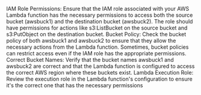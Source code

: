 IAM Role Permissions: Ensure that the IAM role associated with your AWS Lambda function has the necessary permissions to access both the source bucket (awsbuck1) and the destination bucket (awsbuck2). The role should have permissions for actions like s3:ListBucket on the source bucket and s3:PutObject on the destination bucket.
Bucket Policy: Check the bucket policy of both awsbuck1 and awsbuck2 to ensure that they allow the necessary actions from the Lambda function. Sometimes, bucket policies can restrict access even if the IAM role has the appropriate permissions.
Correct Bucket Names: Verify that the bucket names awsbuck1 and awsbuck2 are correct and that the Lambda function is configured to access the correct AWS region where these buckets exist.
Lambda Execution Role: Review the execution role in the Lambda function's configuration to ensure it's the correct one that has the necessary permissions